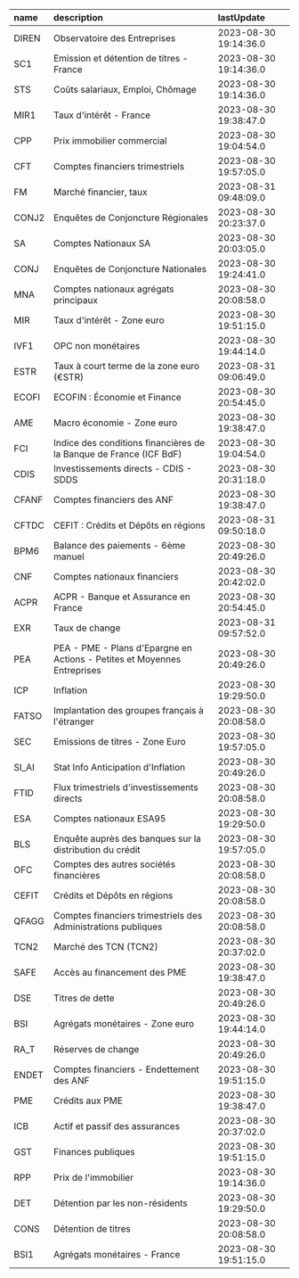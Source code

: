 | name   | description                                                              | lastUpdate            |
|:-------|:-------------------------------------------------------------------------|:----------------------|
| DIREN  | Observatoire des Entreprises                                             | 2023-08-30 19:14:36.0 |
| SC1    | Emission et détention  de titres - France                                | 2023-08-30 19:14:36.0 |
| STS    | Coûts salariaux, Emploi, Chômage                                         | 2023-08-30 19:14:36.0 |
| MIR1   | Taux d'intérêt - France                                                  | 2023-08-30 19:38:47.0 |
| CPP    | Prix immobilier commercial                                               | 2023-08-30 19:04:54.0 |
| CFT    | Comptes financiers trimestriels                                          | 2023-08-30 19:57:05.0 |
| FM     | Marché financier, taux                                                   | 2023-08-31 09:48:09.0 |
| CONJ2  | Enquêtes de Conjoncture Régionales                                       | 2023-08-30 20:23:37.0 |
| SA     | Comptes Nationaux SA                                                     | 2023-08-30 20:03:05.0 |
| CONJ   | Enquêtes de Conjoncture Nationales                                       | 2023-08-30 19:24:41.0 |
| MNA    | Comptes nationaux agrégats principaux                                    | 2023-08-30 20:08:58.0 |
| MIR    | Taux d'intérêt - Zone euro                                               | 2023-08-30 19:51:15.0 |
| IVF1   | OPC non monétaires                                                       | 2023-08-30 19:44:14.0 |
| ESTR   | Taux à court terme de la zone euro (€STR)                                | 2023-08-31 09:06:49.0 |
| ECOFI  | ECOFIN : Économie et Finance                                             | 2023-08-30 20:54:45.0 |
| AME    | Macro économie - Zone euro                                               | 2023-08-30 19:38:47.0 |
| FCI    | Indice des conditions financières de la Banque de France (ICF BdF)       | 2023-08-30 19:04:54.0 |
| CDIS   | Investissements directs - CDIS - SDDS                                    | 2023-08-30 20:31:18.0 |
| CFANF  | Comptes financiers des ANF                                               | 2023-08-30 19:38:47.0 |
| CFTDC  | CEFIT : Crédits et Dépôts en régions                                     | 2023-08-31 09:50:18.0 |
| BPM6   | Balance des paiements - 6ème manuel                                      | 2023-08-30 20:49:26.0 |
| CNF    | Comptes nationaux financiers                                             | 2023-08-30 20:42:02.0 |
| ACPR   | ACPR - Banque et Assurance en France                                     | 2023-08-30 20:54:45.0 |
| EXR    | Taux de change                                                           | 2023-08-31 09:57:52.0 |
| PEA    | PEA - PME - Plans d'Epargne en Actions - Petites et Moyennes Entreprises | 2023-08-30 20:49:26.0 |
| ICP    | Inflation                                                                | 2023-08-30 19:29:50.0 |
| FATSO  | Implantation des groupes français à l'étranger                           | 2023-08-30 20:08:58.0 |
| SEC    | Emissions de titres - Zone Euro                                          | 2023-08-30 19:57:05.0 |
| SI_AI  | Stat Info Anticipation d'Inflation                                       | 2023-08-30 20:49:26.0 |
| FTID   | Flux trimestriels d'investissements directs                              | 2023-08-30 20:08:58.0 |
| ESA    | Comptes nationaux ESA95                                                  | 2023-08-30 19:29:50.0 |
| BLS    | Enquête auprès des banques sur la distribution du crédit                 | 2023-08-30 19:57:05.0 |
| OFC    | Comptes des autres sociétés financières                                  | 2023-08-30 20:08:58.0 |
| CEFIT  | Crédits et Dépôts en régions                                             | 2023-08-30 20:08:58.0 |
| QFAGG  | Comptes financiers trimestriels des Administrations publiques            | 2023-08-30 20:08:58.0 |
| TCN2   | Marché des TCN (TCN2)                                                    | 2023-08-30 20:37:02.0 |
| SAFE   | Accès au financement des PME                                             | 2023-08-30 19:38:47.0 |
| DSE    | Titres de dette                                                          | 2023-08-30 20:49:26.0 |
| BSI    | Agrégats monétaires - Zone euro                                          | 2023-08-30 19:44:14.0 |
| RA_T   | Réserves de change                                                       | 2023-08-30 20:49:26.0 |
| ENDET  | Comptes financiers - Endettement des ANF                                 | 2023-08-30 19:51:15.0 |
| PME    | Crédits aux PME                                                          | 2023-08-30 19:38:47.0 |
| ICB    | Actif et passif des assurances                                           | 2023-08-30 20:37:02.0 |
| GST    | Finances publiques                                                       | 2023-08-30 19:51:15.0 |
| RPP    | Prix de l'immobilier                                                     | 2023-08-30 19:14:36.0 |
| DET    | Détention par les non-résidents                                          | 2023-08-30 19:29:50.0 |
| CONS   | Détention de titres                                                      | 2023-08-30 20:08:58.0 |
| BSI1   | Agrégats monétaires - France                                             | 2023-08-30 19:51:15.0 |